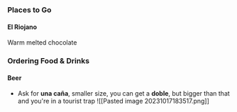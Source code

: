 ### Places to Go

#### El Riojano

Warm melted chocolate

### Ordering Food & Drinks

#### Beer
* Ask for **una caña**, smaller size, you can get a **doble**, but bigger than that and you're in a tourist trap
![[Pasted image 20231017183517.png]]